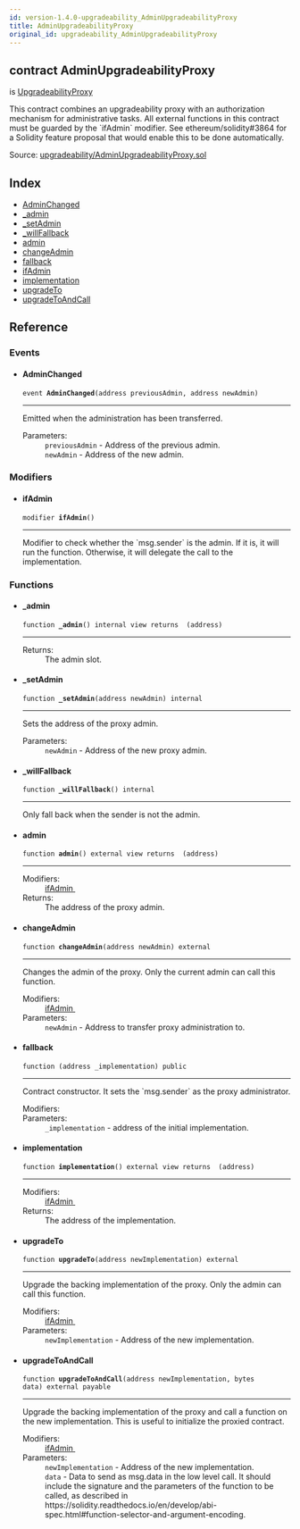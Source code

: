 ```yaml
---
id: version-1.4.0-upgradeability_AdminUpgradeabilityProxy
title: AdminUpgradeabilityProxy
original_id: upgradeability_AdminUpgradeabilityProxy
---
```


<div class="contract-doc"><div class="contract"><h2 class="contract-header"><span class="contract-kind">contract</span> AdminUpgradeabilityProxy</h2><p class="base-contracts"><span>is</span> <a href="upgradeability_UpgradeabilityProxy.html">UpgradeabilityProxy</a></p><p class="description">This contract combines an upgradeability proxy with an authorization mechanism for administrative tasks. All external functions in this contract must be guarded by the `ifAdmin` modifier. See ethereum/solidity#3864 for a Solidity feature proposal that would enable this to be done automatically.</p><div class="source">Source: <a href="git+https://github.com/zeppelinos/zos/blob/v1.4.0/contracts/upgradeability/AdminUpgradeabilityProxy.sol" target="_blank">upgradeability/AdminUpgradeabilityProxy.sol</a></div></div><div class="index"><h2>Index</h2><ul><li><a href="upgradeability_AdminUpgradeabilityProxy.html#AdminChanged">AdminChanged</a></li><li><a href="upgradeability_AdminUpgradeabilityProxy.html#_admin">_admin</a></li><li><a href="upgradeability_AdminUpgradeabilityProxy.html#_setAdmin">_setAdmin</a></li><li><a href="upgradeability_AdminUpgradeabilityProxy.html#_willFallback">_willFallback</a></li><li><a href="upgradeability_AdminUpgradeabilityProxy.html#admin">admin</a></li><li><a href="upgradeability_AdminUpgradeabilityProxy.html#changeAdmin">changeAdmin</a></li><li><a href="upgradeability_AdminUpgradeabilityProxy.html#">fallback</a></li><li><a href="upgradeability_AdminUpgradeabilityProxy.html#ifAdmin">ifAdmin</a></li><li><a href="upgradeability_AdminUpgradeabilityProxy.html#implementation">implementation</a></li><li><a href="upgradeability_AdminUpgradeabilityProxy.html#upgradeTo">upgradeTo</a></li><li><a href="upgradeability_AdminUpgradeabilityProxy.html#upgradeToAndCall">upgradeToAndCall</a></li></ul></div><div class="reference"><h2>Reference</h2><div class="events"><h3>Events</h3><ul><li><div class="item event"><span id="AdminChanged" class="anchor-marker"></span><h4 class="name">AdminChanged</h4><div class="body"><code class="signature">event <strong>AdminChanged</strong><span>(address previousAdmin, address newAdmin) </span></code><hr/><div class="description"><p>Emitted when the administration has been transferred.</p></div><dl><dt><span class="label-parameters">Parameters:</span></dt><dd><div><code>previousAdmin</code> - Address of the previous admin.</div><div><code>newAdmin</code> - Address of the new admin.</div></dd></dl></div></div></li></ul></div><div class="modifiers"><h3>Modifiers</h3><ul><li><div class="item modifier"><span id="ifAdmin" class="anchor-marker"></span><h4 class="name">ifAdmin</h4><div class="body"><code class="signature">modifier <strong>ifAdmin</strong><span>() </span></code><hr/><div class="description"><p>Modifier to check whether the `msg.sender` is the admin. If it is, it will run the function. Otherwise, it will delegate the call to the implementation.</p></div></div></div></li></ul></div><div class="functions"><h3>Functions</h3><ul><li><div class="item function"><span id="_admin" class="anchor-marker"></span><h4 class="name">_admin</h4><div class="body"><code class="signature">function <strong>_admin</strong><span>() </span><span>internal </span><span>view </span><span>returns  (address) </span></code><hr/><dl><dt><span class="label-return">Returns:</span></dt><dd>The admin slot.</dd></dl></div></div></li><li><div class="item function"><span id="_setAdmin" class="anchor-marker"></span><h4 class="name">_setAdmin</h4><div class="body"><code class="signature">function <strong>_setAdmin</strong><span>(address newAdmin) </span><span>internal </span></code><hr/><div class="description"><p>Sets the address of the proxy admin.</p></div><dl><dt><span class="label-parameters">Parameters:</span></dt><dd><div><code>newAdmin</code> - Address of the new proxy admin.</div></dd></dl></div></div></li><li><div class="item function"><span id="_willFallback" class="anchor-marker"></span><h4 class="name">_willFallback</h4><div class="body"><code class="signature">function <strong>_willFallback</strong><span>() </span><span>internal </span></code><hr/><div class="description"><p>Only fall back when the sender is not the admin.</p></div></div></div></li><li><div class="item function"><span id="admin" class="anchor-marker"></span><h4 class="name">admin</h4><div class="body"><code class="signature">function <strong>admin</strong><span>() </span><span>external </span><span>view </span><span>returns  (address) </span></code><hr/><dl><dt><span class="label-modifiers">Modifiers:</span></dt><dd><a href="upgradeability_AdminUpgradeabilityProxy.html#ifAdmin">ifAdmin </a></dd><dt><span class="label-return">Returns:</span></dt><dd>The address of the proxy admin.</dd></dl></div></div></li><li><div class="item function"><span id="changeAdmin" class="anchor-marker"></span><h4 class="name">changeAdmin</h4><div class="body"><code class="signature">function <strong>changeAdmin</strong><span>(address newAdmin) </span><span>external </span></code><hr/><div class="description"><p>Changes the admin of the proxy. Only the current admin can call this function.</p></div><dl><dt><span class="label-modifiers">Modifiers:</span></dt><dd><a href="upgradeability_AdminUpgradeabilityProxy.html#ifAdmin">ifAdmin </a></dd><dt><span class="label-parameters">Parameters:</span></dt><dd><div><code>newAdmin</code> - Address to transfer proxy administration to.</div></dd></dl></div></div></li><li><div class="item function"><span id="fallback" class="anchor-marker"></span><h4 class="name">fallback</h4><div class="body"><code class="signature">function <strong></strong><span>(address _implementation) </span><span>public </span></code><hr/><div class="description"><p>Contract constructor. It sets the `msg.sender` as the proxy administrator.</p></div><dl><dt><span class="label-modifiers">Modifiers:</span></dt><dd></dd><dt><span class="label-parameters">Parameters:</span></dt><dd><div><code>_implementation</code> - address of the initial implementation.</div></dd></dl></div></div></li><li><div class="item function"><span id="implementation" class="anchor-marker"></span><h4 class="name">implementation</h4><div class="body"><code class="signature">function <strong>implementation</strong><span>() </span><span>external </span><span>view </span><span>returns  (address) </span></code><hr/><dl><dt><span class="label-modifiers">Modifiers:</span></dt><dd><a href="upgradeability_AdminUpgradeabilityProxy.html#ifAdmin">ifAdmin </a></dd><dt><span class="label-return">Returns:</span></dt><dd>The address of the implementation.</dd></dl></div></div></li><li><div class="item function"><span id="upgradeTo" class="anchor-marker"></span><h4 class="name">upgradeTo</h4><div class="body"><code class="signature">function <strong>upgradeTo</strong><span>(address newImplementation) </span><span>external </span></code><hr/><div class="description"><p>Upgrade the backing implementation of the proxy. Only the admin can call this function.</p></div><dl><dt><span class="label-modifiers">Modifiers:</span></dt><dd><a href="upgradeability_AdminUpgradeabilityProxy.html#ifAdmin">ifAdmin </a></dd><dt><span class="label-parameters">Parameters:</span></dt><dd><div><code>newImplementation</code> - Address of the new implementation.</div></dd></dl></div></div></li><li><div class="item function"><span id="upgradeToAndCall" class="anchor-marker"></span><h4 class="name">upgradeToAndCall</h4><div class="body"><code class="signature">function <strong>upgradeToAndCall</strong><span>(address newImplementation, bytes data) </span><span>external </span><span>payable </span></code><hr/><div class="description"><p>Upgrade the backing implementation of the proxy and call a function on the new implementation. This is useful to initialize the proxied contract.</p></div><dl><dt><span class="label-modifiers">Modifiers:</span></dt><dd><a href="upgradeability_AdminUpgradeabilityProxy.html#ifAdmin">ifAdmin </a></dd><dt><span class="label-parameters">Parameters:</span></dt><dd><div><code>newImplementation</code> - Address of the new implementation.</div><div><code>data</code> - Data to send as msg.data in the low level call. It should include the signature and the parameters of the function to be called, as described in https://solidity.readthedocs.io/en/develop/abi-spec.html#function-selector-and-argument-encoding.</div></dd></dl></div></div></li></ul></div></div></div>
